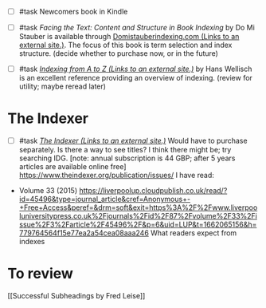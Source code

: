 
- [ ] #task Newcomers book in Kindle
- [ ] #task _Facing the Text: Content and Structure in Book Indexing_ by Do Mi Stauber is available through [Domistauberindexing.com (Links to an external site.)](http://www.domistauberindexing.com/). The focus of this book is term selection and index structure. (decide whether to purchase now, or in the future)
- [ ] #task _[Indexing from A to Z (Links to an external site.)](http://www.amazon.com/s/ref=nb_sb_noss?url=search-alias%3Daps&field-keywords=Indexing+from+A+to+Z+by+Hans+Wellisch)_ by Hans Wellisch is an excellent reference providing an overview of indexing. (review for utility; maybe reread later) 


# The Indexer

- [ ] #task _[The Indexer (Links to an external site.)](http://www.theindexer.org/)_ Would have to purchase separately. Is there a way to see titles? I think there might be; try searching IDG. [note: annual subscription is 44 GBP; after 5 years articles are available online free]
https://www.theindexer.org/publication/issues/
I have read:
* Volume 33 (2015)
https://liverpoolup.cloudpublish.co.uk/read/?id=45496&type=journal_article&cref=Anonymous+-+Free+Access&peref=&drm=soft&exit=https%3A%2F%2Fwww.liverpooluniversitypress.co.uk%2Fjournals%2Fid%2F87%2Fvolume%2F33%2Fissue%2F3%2Farticle%2F45496%2F&p=6&uid=LUP&t=1662065156&h=779764564f15e77ea2a54cea08aaa246
What readers expect from indexes

# To review
[[Successful Subheadings by Fred Leise]]